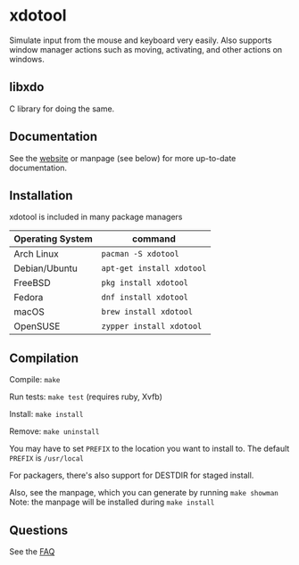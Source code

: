 # xdotool
Simulate input from the mouse and keyboard very easily.
Also supports window manager actions such as moving, activating, and other actions on windows.
## libxdo
C library for doing the same.

## Documentation
See the [website](http://www.semicomplete.com/projects/xdotool/) or manpage (see below) for more up-to-date documentation.

## Installation
xdotool is included in many package managers

|Operating System|command|
|------|-------|
|Arch Linux |`pacman -S xdotool`|
|Debian/Ubuntu|`apt-get install xdotool`|
|FreeBSD|`pkg install xdotool`|
|Fedora|`dnf install xdotool`|
|macOS|`brew install xdotool`|
|OpenSUSE|`zypper install xdotool`|

## Compilation

Compile: `make`

Run tests: `make test` (requires ruby, Xvfb)

Install: `make install`

Remove: `make uninstall`

You may have to set `PREFIX` to the location you want to install to.
The default `PREFIX` is `/usr/local`

For packagers, there's also support for DESTDIR for staged install.

Also, see the manpage, which you can generate by running `make showman`
Note: the manpage will be installed during `make install`

## Questions
See the [FAQ](FAQ.md)